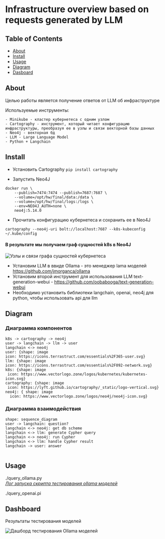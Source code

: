# Infrastructure overview based on requests generated by LLM

## Table of Contents

- [About](#about)
- [Install](#install)
- [Usage](#usage)
- [Diagram](#diagramm)
- [Dasboard](#dashborad)


## About <a name = "about"></a>

Целью работы является получение ответов от LLM об инфраструктуре

Используемые инструменты:
```
- Minikube - кластер кубернетеса с одним узлом
- Cartography - инструмент, который читает конфигурацию инфраструктуры, преобразуя ее в узлы и связи векторной базы данных
- Neo4j - векторная бд
- LLM - Large Language Model
- Python + Langchain
```
## Install <a name = "install"></a>

- Установить Cartography
```pip install cartography```  

- Запустить Neo4J
```
docker run \
    --publish=7474:7474 --publish=7687:7687 \
    --volume=/opt/hw/final/data:/data \
    --volume=/opt/hw/final/logs:/logs \
    --env=NEO4J_AUTH=none \
    neo4j:5.14.0
```
- Прочитать конфигурацию кубернетеса и сохранить ее в Neo4J
```
cartography --neo4j-uri bolt://localhost:7687 --k8s-kubeconfig ~/.kube/config
```
#### В результате мы получаем граф сущностей k8s в Neo4J
![Узлы и связи графа сущностей кубернетеса](graph.svg)

- Установим LLM в ввиде Ollama - это менеджер lama моделей https://github.com/jmorganca/ollama
- Установим второй инструмент для использования LLM text-generation-webui - https://github.com/oobabooga/text-generation-webui
- Необходимо установить библиотеки langchain, openai, neo4j для python, чтобы использовать api для llm

## Diagram <a name = "diagram"></a>

### Диаграмма компонентов

```d2 layout=elk theme=101
k8s -> cartography -> neo4j
user -> langchain -> llm -> user
langchain <-> neo4j
user: {shape: image
icon: https://icons.terrastruct.com/essentials%2F365-user.svg}
llm: {shape: image
icon: https://icons.terrastruct.com/essentials%2F092-network.svg}
k8s: {shape: image
 icon: https://www.vectorlogo.zone/logos/kubernetes/kubernetes-icon.svg}
cartography: {shape: image
 icon: https://lyft.github.io/cartography/_static/logo-vertical.svg}
neo4j: { shape: image
  icon: https://www.vectorlogo.zone/logos/neo4j/neo4j-icon.svg}
```

### Диаграмма взаимодействия


```d2 layout=elk theme=101
shape: sequence_diagram
user -> langchain: question?
langchain <-> neo4j: get db scheme
langchain <-> llm: generate Cypher query
langchain <-> neo4j: run Cypher
langchain <-> llm: handle Cypher result
langchain -> user: answer


```


## Usage <a name = "usage"></a>

./query_ollama.py <br>
[_Лог запуска скрипта тестирования ollama моделей_](./ollama-models-tests.log)

./query_openai.pi


## Dashboard <a name = "dashborad"></a>

Результаты тестирования моделей

<image src="grafana-ollama.png" alt="Дашборд тестирования Ollama моделей">